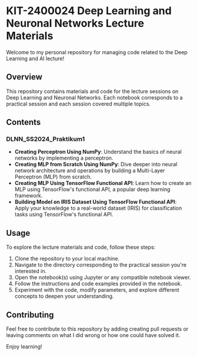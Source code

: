 # KIT-2400024 Deep Learning and Neuronal Networks Lecture Materials
Welcome to my personal repository for managing code related to the Deep Learning and AI lecture!

## Overview

This repository contains materials and code for the lecture sessions on Deep Learning and Neuronal Networks. Each notebook corresponds to a practical session and each session covered multiple topics.

## Contents

### DLNN_SS2024_Praktikum1

- **Creating Perceptron Using NumPy**: Understand the basics of neural networks by implementing a perceptron.
- **Creating MLP from Scratch Using NumPy**: Dive deeper into neural network architecture and operations by building a Multi-Layer Perceptron (MLP) from scratch.
- **Creating MLP Using TensorFlow Functional API**: Learn how to create an MLP using TensorFlow's functional API, a popular deep learning framework.
- **Building Model on IRIS Dataset Using TensorFlow Functional API**: Apply your knowledge to a real-world dataset (IRIS) for classification tasks using TensorFlow's functional API.

## Usage

To explore the lecture materials and code, follow these steps:

1. Clone the repository to your local machine.
2. Navigate to the directory corresponding to the practical session you're interested in.
3. Open the notebook(s) using Jupyter or any compatible notebook viewer.
4. Follow the instructions and code examples provided in the notebook.
5. Experiment with the code, modify parameters, and explore different concepts to deepen your understanding.

## Contributing

Feel free to contribute to this repository by adding creating pull requests or leaving comments on what I did wrong or how one could have solved it. 

Enjoy learning!


